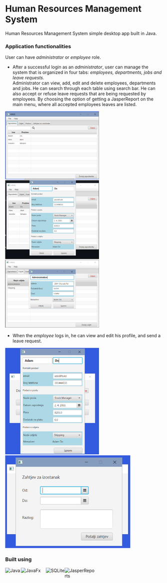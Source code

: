 # Human Resources Management System

Human Resources Management System simple desktop app built in Java. 

### Application functionalities
User can have *administrator* or *employee* role.  

* After a successful login as an *administrator*, user can manage the system that is organized in four tabs: *employees, departments, jobs and leave requests.*  
Administrator can view, add, edit and delete employees, departments and jobs. He can search through each table using search bar. 
He can also accept or refuse leave requests that are being requested by employees. By choosing the option of getting a JasperReport on the main menu, where all accepted employees leaves are listed.  

<p float="left">
  <img src="adminhome.PNG" alt="adminhome" width="300"/> 
  <img src="employeeedit.PNG" alt="employeeedit" width="300"/> 
  <img src="departmentedit.PNG" alt="departmentedit" width="300"/> 
</p>

* When the *employee* logs in, he can view and edit his profile, and send a leave request. 

<p float="left">
  <img src="profileedit.PNG" alt="profileedit" width="300"/> 
  <img src="leaverequest.PNG" alt="leaverequest" width="400"/> 
</p>


### Built using
[<img align="left" alt="Java" width="50px" src="https://logoeps.com/wp-content/uploads/2013/03/java-eps-vector-logo.png" />][java]
[<img align="left" alt="JavaFx" width="80px" src="https://upload.wikimedia.org/wikipedia/en/c/cc/JavaFX_Logo.png" />][javafx]
[<img align="left" alt="SQLite" width="60px" src="https://upload.wikimedia.org/wikipedia/commons/thumb/3/38/SQLite370.svg/1200px-SQLite370.svg.png" />][SQLite]
[<img align="left" alt="JasperReports" width="100px" src="https://miro.medium.com/max/424/1*278ccGR72lK73_1l0BuKUw.png" />][jasperreports]


[java]: https://www.java.com/en/
[SQLite]: https://www.sqlite.org/index.html
[javafx]: https://openjfx.io/
[jasperreports]: https://community.jaspersoft.com/
